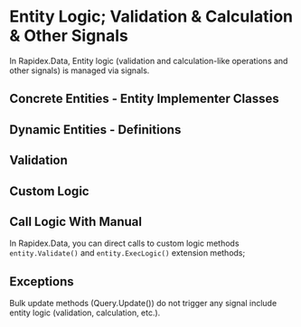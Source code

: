 # Entity Logic; Validation & Calculation & Other Signals

In Rapidex.Data, Entity logic (validation and calculation-like operations and other signals) is managed via signals.

## Concrete Entities - Entity Implementer Classes


## Dynamic Entities - Definitions


## Validation


## Custom Logic


## Call Logic With Manual

In Rapidex.Data, you can direct calls to custom logic methods `entity.Validate()` and `entity.ExecLogic()` extension methods;

## Exceptions

Bulk update methods (Query.Update()) do not trigger any signal include entity logic (validation, calculation, etc.).